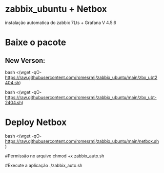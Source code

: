 # zabbix_ubuntu + Netbox
instalação automatica do zabbix 7Lts + Grafana V 4.5.6

# Baixe o pacote
## New Verson:
bash <(wget -qO- https://raw.githubusercontent.com/romesrmj/zabbix_ubuntu/main/zbx_ubt2404.sh)

bash <(wget -qO- https://raw.githubusercontent.com/romesrmj/zabbix_ubuntu/main/zbx_ubt-2404.sh)

# Deploy Netbox
bash <(wget -qO- https://raw.githubusercontent.com/romesrmj/zabbix_ubuntu/main/netbox.sh)

#Permissão no arquivo
chmod +x zabbix_auto.sh

#Execute a aplicação
./zabbix_auto.sh

